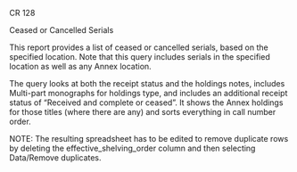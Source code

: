 CR 128

Ceased or Cancelled Serials

This report provides a list of ceased or cancelled serials, based on the specified location. Note that this query includes serials in the specified location as well as any Annex location. 

The query looks at both the receipt status and the holdings notes, includes Multi-part monographs for holdings type, and includes an additional receipt status of “Received and complete or ceased”. It shows the Annex holdings for those titles (where there are any) and sorts everything in call number order. 

NOTE: The resulting spreadsheet has to be edited to remove duplicate rows by deleting the effective_shelving_order column and then selecting Data/Remove duplicates. 
